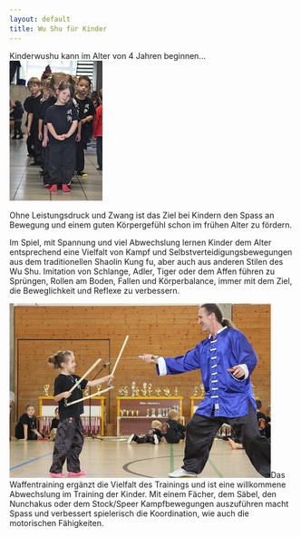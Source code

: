 ```yaml
---
layout: default
title: Wu Shu für Kinder
---
```


Kinderwushu kann im Alter von 4 Jahren beginnen...
<img class="ifloat-right" src="/images/kinder.jpg" alt="Wu Shu Kids">

Ohne Leistungsdruck und Zwang ist das Ziel bei Kindern den Spass an Bewegung und einem guten Körpergefühl schon im frühen Alter zu fördern.

Im Spiel, mit Spannung und viel Abwechslung lernen Kinder dem Alter entsprechend eine Vielfalt von Kampf und Selbstverteidigungsbewegungen aus dem traditionellen Shaolin Kung fu, aber auch aus anderen Stilen des Wu Shu. Imitation von Schlange, Adler, Tiger oder dem Affen führen zu Sprüngen, Rollen am Boden, Fallen und Körperbalance, immer mit dem Ziel, die Beweglichkeit und Reflexe zu verbessern.

<img class="ifloat-left" src="/images/waffen-laura.jpg" alt="Waffentraining">Das Waffentraining ergänzt die Vielfalt des Trainings und ist eine willkommene Abwechslung im Training der Kinder.
Mit einem Fächer, dem Säbel, den Nunchakus oder dem Stock/Speer Kampfbewegungen auszuführen macht Spass und verbessert spielerisch die Koordination, wie auch die motorischen Fähigkeiten.